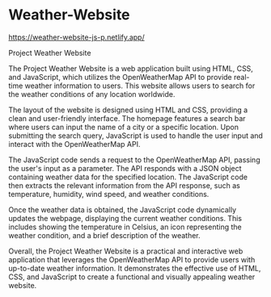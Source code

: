 # Weather-Website

https://weather-website-js-p.netlify.app/

Project Weather Website

The Project Weather Website is a web application built using HTML, CSS, and JavaScript, which utilizes the OpenWeatherMap API to provide real-time weather information to users. This website allows users to search for the weather conditions of any location worldwide.

The layout of the website is designed using HTML and CSS, providing a clean and user-friendly interface. The homepage features a search bar where users can input the name of a city or a specific location. Upon submitting the search query, JavaScript is used to handle the user input and interact with the OpenWeatherMap API.

The JavaScript code sends a request to the OpenWeatherMap API, passing the user's input as a parameter. The API responds with a JSON object containing weather data for the specified location. The JavaScript code then extracts the relevant information from the API response, such as temperature, humidity, wind speed, and weather conditions.

Once the weather data is obtained, the JavaScript code dynamically updates the webpage, displaying the current weather conditions. This includes showing the temperature in Celsius, an icon representing the weather condition, and a brief description of the weather.

Overall, the Project Weather Website is a practical and interactive web application that leverages the OpenWeatherMap API to provide users with up-to-date weather information. It demonstrates the effective use of HTML, CSS, and JavaScript to create a functional and visually appealing weather website.
